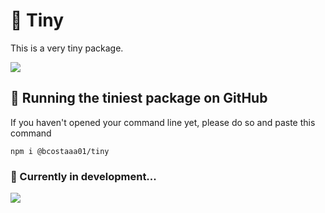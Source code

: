 # 👶 Tiny

This is a very tiny package.

<img src="https://img.shields.io/npm/v/@bcostaaa01/tiny">

## 🍼 Running the tiniest package on GitHub

If you haven't opened your command line yet, please do so and paste this command 

```
npm i @bcostaaa01/tiny
```

### 🚧 Currently in development...

<img src="https://media0.giphy.com/media/V0BSGX5eZ43du/giphy.gif">
